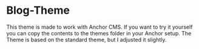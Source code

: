 # Blog-Theme

This theme is made to work with Anchor CMS. If you want to try it yourself you can copy the contents to the themes folder in your Anchor setup.
The Theme is based on the standard theme, but I adjusted it slightly.

